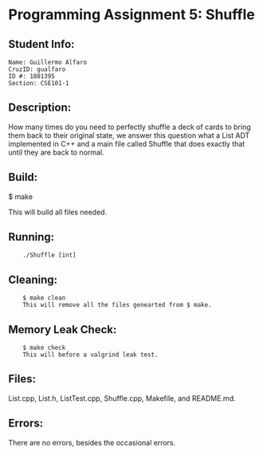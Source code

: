 # Programming Assignment 5: Shuffle

## Student Info:
    Name: Guillermo Alfaro
    CruzID: gualfaro
    ID #: 1801395
    Section: CSE101-1

## Description:
How many times do you need to perfectly shuffle a deck of cards to bring them back to their original
state, we answer this question what a List ADT implemented in C++ and a main file called Shuffle that
does exactly that until they are back to normal.
 

## Build:

$ make 

This will build all files needed.


## Running:

        ./Shuffle [int]

## Cleaning:

        $ make clean
        This will remove all the files genearted from $ make.

## Memory Leak Check:
        
        $ make check
        This will before a valgrind leak test.

## Files:

List.cpp, List.h, ListTest.cpp, Shuffle.cpp, Makefile, and README.md.
        

## Errors:
There are no errors, besides the occasional errors. 